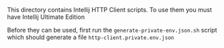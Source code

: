 This directory contains Intellij HTTP Client scripts. To use them you must have Intellij Ultimate Edition

Before they can be used, first run the `generate-private-env.json.sh` script which should generate a file `http-client.private.env.json`

